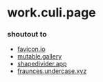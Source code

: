 # work.culi.page

### shoutout to
 - [favicon.io](https://favicon.io/)
 - [mutable.gallery](https://mutable.gallery/)
 - [shapedivider.app](https://www.shapedivider.app/)
 - [fraunces.undercase.xyz](https://fraunces.undercase.xyz/)